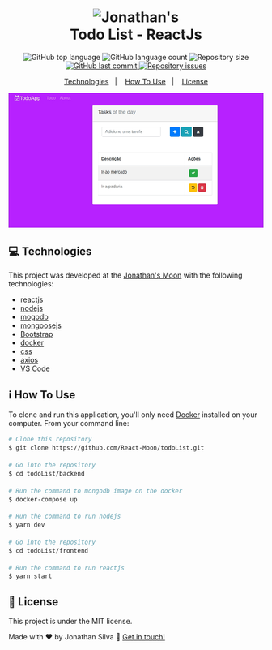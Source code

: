 
<h1 align="center">
    <img alt="Jonathan's" src="https://i.pinimg.com/originals/52/1a/fa/521afaada5d1c270249703e2420fbbb3.png" />
    <br>
    Todo List - ReactJs
</h1>

<p align="center">
  <img alt="GitHub top language" src="https://img.shields.io/github/languages/top/React-Moon/todoList.svg">

  <img alt="GitHub language count" src="https://img.shields.io/github/languages/count/React-Moon/todoList.svg">

  <img alt="Repository size" src="https://img.shields.io/github/repo-size/React-Moon/todoList.svg">
  <a href="https://github.com/React-Moon/todoList/commits/master">
    <img alt="GitHub last commit" src="https://img.shields.io/github/last-commit/React-Moon/todoList.svg">
  </a>

  <a href="https://github.com/React-Moon/todoList/issues">
    <img alt="Repository issues" src="https://img.shields.io/github/issues/React-Moon/todoList.svg">
  </a>

<p align="center">
  <a href="#Moon-technologies">Technologies</a>&nbsp;&nbsp;&nbsp;|&nbsp;&nbsp;&nbsp;
  <a href="#information_source-how-to-use">How To Use</a>&nbsp;&nbsp;&nbsp;|&nbsp;&nbsp;&nbsp;
  <a href="#memo-license">License</a>
</p>

<p align="center">
  <img src="https://github.com/JonathansMoon/files/blob/master/images/todoList.jpg">
</p>

## :computer: Technologies

This project was developed at the [Jonathan's Moon](#) with the following technologies:

-  [reactjs](https://pt-br.reactjs.org/)
-  [nodejs](https://nodejs.org/en/download/)
-  [mogodb](https://www.mongodb.com/)
-  [mongoosejs](https://mongoosejs.com/)
-  [Bootstrap](https://getbootstrap.com/)
-  [docker](https://www.docker.com/)
-  [css](https://developer.mozilla.org/pt-BR/docs/Web/CSS)
-  [axios](https://github.com/axios/axios)
-  [VS Code][vc]

## :information_source: How To Use

To clone and run this application, you'll only need [Docker](https://www.docker.com/) installed on your computer. From your command line:

```bash
# Clone this repository
$ git clone https://github.com/React-Moon/todoList.git

# Go into the repository
$ cd todoList/backend

# Run the command to mongodb image on the docker
$ docker-compose up

# Run the command to run nodejs
$ yarn dev

# Go into the repository
$ cd todoList/frontend

# Run the command to run reactjs
$ yarn start
```

## :memo: License
This project is under the MIT license.

Made with ♥ by Jonathan Silva :wave: [Get in touch!](https://www.linkedin.com/in/jonathan-silva-gomes-53271a168/)

[vc]: https://code.visualstudio.com/
